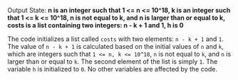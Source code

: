 Output State: **n is an integer such that 1 <= n <= 10^18, k is an integer such that 1 <= k <= 10^18, n is not equal to k, and n is larger than or equal to k, costs is a list containing two integers: n - k + 1 and 1, h is 0**

The code initializes a list called `costs` with two elements: `n - k + 1` and `1`. The value of `n - k + 1` is calculated based on the initial values of `n` and `k`, which are integers such that `1 <= n, k <= 10^18`, `n` is not equal to `k`, and `n` is larger than or equal to `k`. The second element of the list is simply `1`. The variable `h` is initialized to `0`. No other variables are affected by the code.